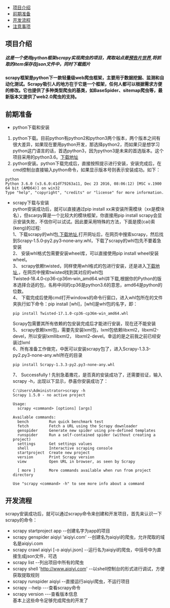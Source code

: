 * [项目介绍](项目介绍)
* [前期准备](前期准备)
* [开发流程](开发流程)
* [注意事项](注意事项)

项目介绍
---
##### 这是一个使用python框架scrapy实现爬虫的项目，爬取站点是[预告片世界](http://www.yugaopian.cn/allmovies),将抓取的item保存在json文件中，同时下载图片  
#### scrapy框架是python下一款轻量级web爬虫框架，主要用于数据挖掘、监测和自动化测试。Scrapy吸引人的地方在于它是一个框架，任何人都可以根据需求方便的修改。它也提供了多种类型爬虫的基类，如BaseSpider、sitemap爬虫等，最新版本又提供了web2.0爬虫的支持。

前期准备
---
* python下载和安装  
1. python下载。目前python有python2和python3两个版本，两个版本之间有很大差异，如果现在要用python开发，那选择python2，而如果只是想学习python这门语言的话，首选python3，因为python3是未来的首选版本。这个项目采用的python3.6。[下载地址](https://www.python.org/downloads/)
2. python安装。python下载完成后，直接按照提示进行安装，安装完成后，在cmd控制台直接输入python命令，如果显示版本号则表示安装成功。如下：
```
python
Python 3.6.0 (v3.6.0:41df79263a11, Dec 23 2016, 08:06:12) [MSC v.1900 64 bit (AMD64)] on win32
Type "help", "copyright", "credits" or "license" for more information.
```
* scrapy下载与安装  
python安装成功后，就可以直接通过pip install xx来安装所需模块（xx是模块名），但scarpy算是一个比较大的模块框架，你直接用pip install scrapy会显示安装失败，不信你可以试试。因此要采用特殊的方法，下面是摸(cai)索(keng)的过程:  
1、下载scrapy的whl包,[下载地址](http://www.lfd.uci.edu/~gohlke/pythonlibs/),打开网址后，在网页中搜索scrapy，然后找到Scrapy‑1.5.0‑py2.py3‑none‑any.whl，下载了scrapy的whl包先不要着急安装  
2、 安装whl格式包需要安装wheel库，可以直接使用pip install wheel安装wheel。  
3、 scrapy依赖twisted，同样使用whl格式的包进行安装，还是进入[下载地址](http://www.lfd.uci.edu/~gohlke/pythonlibs/),，在网页中搜索twisted找到其对应的whl包Twisted‑18.4.0‑cp36‑cp36m‑win_amd64.whl并下载,根据你的Python的版本选择合适的包，名称中间的cp36是python3.6的意思，amd64是python的位数。  
4、 下载完成后使用cmd打开windows的命令行窗口，进入whl包所在的文件夹执行如下命令：pip install [whl]，[whl]是whl包的名字，即：
  ```
  pip install Twisted-17.1.0-cp36-cp36m-win_amd64.whl  
  ```  
  Scrapy包需要其所有依赖的包安装完成后才能进行安装，现在还不能安装  
  5、 scrapy依赖lxml包，需要先安装lxml包，lxml包依赖libxml2，libxml2-devel，所以安装lxmllibxml2， libxml2-devel。幸运的是之前我之前已经安装过lxml   
  6、所有准备工作做完，中医可以安装scrapy包了，进入Scrapy-1.3.3-py2.py3-none-any.whl所在的目录  
  ```
  pip install Scrapy-1.3.3-py2.py3-none-any.whl  
  ```
  7、 Successfully ! 先别急着撒花，是否真的安装成功了，还需要验证，输入scrapy -h，出现以下显示，恭喜你安装成功了：
  ```
  C:\Users\Administrator>scrapy -h
  Scrapy 1.5.0 - no active project

  Usage:
    scrapy <command> [options] [args]

  Available commands:
    bench         Run quick benchmark test
    fetch         Fetch a URL using the Scrapy downloader
    genspider     Generate new spider using pre-defined templates
    runspider     Run a self-contained spider (without creating a project)
    settings      Get settings values
    shell         Interactive scraping console
    startproject  Create new project
    version       Print Scrapy version
    view          Open URL in browser, as seen by Scrapy

    [ more ]      More commands available when run from project directory

  Use "scrapy <command> -h" to see more info about a command
  ```
 开发流程
 ---
 scrapy安装成功后，就可以通过scrapy命令来创建和开发项目，首先来认识一下scrapy的命令： 
 * scrapy startproject app --创建名字为app的项目
 * scrapy genspider aiqiyi 'aiqiyi.com' --创建名为aiqiyi的爬虫，允许爬取的域名是aiqiyi.com
 * scrapy crawl aiqiyi [-o aiqiyi.json] --运行名为aiqiyi的爬虫，中括号中为直接生成json文件，可选
 * scrapy list  --列出项目中所有的爬虫
 * scrapy shell 'http://www.aiqiyi.com' --以shell控制台的形式进行调试，方便获取提取规则
 * scrapy runspider aiqiyi  --直接运行aiqiyi爬虫，不运行项目
 * scrapy --help ---查看scrapy命令
 * scrapy version ---查看版本信息  
 基本上这些命令足够完成爬虫的开发了
 





